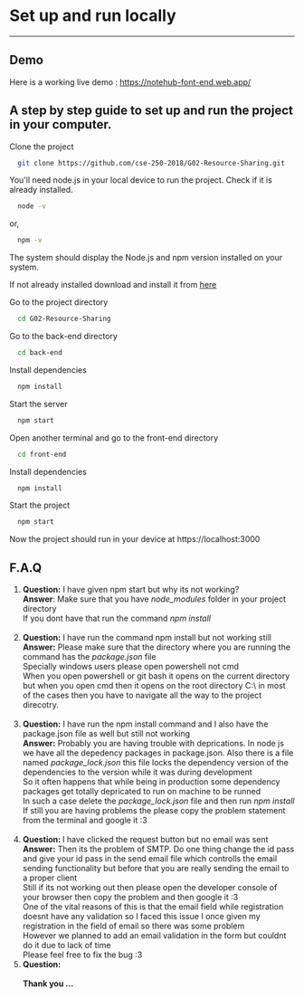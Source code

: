 # Set up and run locally

---

## Demo

Here is a working live demo : https://notehub-font-end.web.app/

## A step by step guide to set up and run the project in your computer.

Clone the project

```bash
  git clone https://github.com/cse-250-2018/G02-Resource-Sharing.git
```

You'll need node.js in your local device to run the project. Check if it is already installed.

```bash
  node -v
```

or,

```bash
  npm -v
```

The system should display the Node.js and npm version installed on your system.

If not already installed download and install it from [here](https://nodejs.org/en/download/)

Go to the project directory

```bash
  cd G02-Resource-Sharing
```

Go to the back-end directory

```bash
  cd back-end
```

Install dependencies

```bash
  npm install
```

Start the server

```bash
  npm start
```

Open another terminal and go to the front-end directory

```bash
  cd front-end
```

Install dependencies

```bash
  npm install
```

Start the project

```bash
  npm start
```

Now the project should run in your device at https://localhost:3000

## F.A.Q

<ol>
<li>
<b>Question:</b> I have given npm start but why its not working? <br>
<b>Answer</b>: Make sure that you have <i>node_modules</i> folder in your project directory <br>
If you dont have that run the command <i>npm install</i>
</li>
<br>
<li>
<b>Question:</b> I have run the command npm install but not working still 
<br>
<b>Answer:</b> Please make sure that the directory where you are running the command has the <i>package.json</i> file 
<br>
Specially windows users please open powershell not cmd 
<br>When you open powershell or git bash it opens on the current directory but when you open cmd then it opens on the root directory  C:\ in most of the cases then you have to navigate all the way to the project direcotry. 
</li>
<br>
<li>
<b>Question:</b> I have run the npm install command and I also have the package.json file as well but still not working 
<br> 
<b>Answer:</b>
 Probably you are having trouble with deprications. In node js we have all the depedency packages in package.json. Also there is a file named <i>package_lock.json</i> 
 this file locks the dependency version of the dependencies to the version while it was during development 
 <br>
 So it often happens that while being in production some dependency packages get totally depricated to run on machine to be runned 
 <br>
 In such a case delete the <i>package_lock.json</i> file and then run <i>npm install</i>
 <br>
 If still you are having problems the please copy the problem statement from the terminal and google it :3
</li>
<br>
<li>
<b>
Question:
</b> I have clicked the request button but no email was sent 
<br>
<b>Answer:</b> Then its the problem of SMTP. Do one thing change the id pass and give your id pass in the send email file which controlls the email sending functionality but before that 
you are really sending the email to a proper client
<br>Still if its not working out then please open the developer console of your browser then copy the problem and then google it :3
<br>
One of the vital reasons of this is that the email field while registration doesnt have any validation so I faced this issue I once given my registration in the field of email so there was some problem 
<br>
However we planned to add an email validation in the form but couldnt do it due to lack of time
<br>
Please feel free to fix the bug :3
</li>
<li>
<b>Question: </>
</li>

<br>
<b>Thank you ...</b>
</ol>
